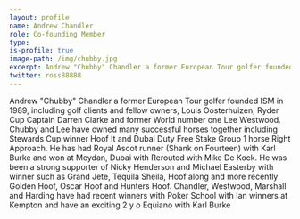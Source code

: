 ```yaml
---
layout: profile
name: Andrew Chandler
role: Co-founding Member
type: 
is-profile: true
image-path: /img/chubby.jpg
excerpt: Andrew "Chubby" Chandler a former European Tour golfer founded ISM in 1989, including golf clients and fellow owners, Louis Oosterhuizen, Ryder Cup Captain Darren Clarke and former World number one Lee Westwood. Chubby and Lee have owned many successful horses together including Stewards Cup winner Hoof It and Dubai Duty Free Stake Group 1 horse Right Approach. 
twitter: ross88888
---
```


Andrew "Chubby" Chandler a former European Tour golfer founded ISM in 1989, including golf clients and fellow owners, Louis Oosterhuizen, Ryder Cup Captain Darren Clarke and former World number one Lee Westwood. Chubby and Lee have owned many successful horses together including Stewards Cup winner Hoof It and Dubai Duty Free Stake Group 1 horse Right Approach. He has had Royal Ascot runner (Shank on Fourteen) with Karl Burke and won at Meydan, Dubai with Rerouted with Mike De Kock. He was been a strong supporter of Nicky Henderson and Michael Easterby with winner such as Grand Jete, Tequila Sheila, Hoof along and more recently Golden Hoof, Oscar Hoof and Hunters Hoof. Chandler, Westwood, Marshall and Harding have had recent winners with Poker School with Ian winners at Kempton and have an exciting 2 y o Equiano with Karl Burke
